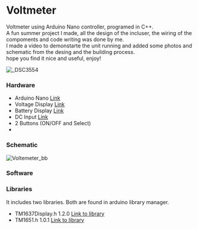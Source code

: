 # Voltmeter
Voltmeter using Arduino Nano controller, programed in C++.  
A fun summer project I made, all the design of the incluser, the wiring of the compoments and code writing was done by me.  
I made a video to demonstarte the unit running and added some photos and schematic from the desing and the building process.  
hope you find it nice and useful, enjoy!  

![_DSC3554](https://user-images.githubusercontent.com/8725819/185789501-dc657011-edd3-43fe-a98c-13cb5040c4e4.JPG)


### Hardware

- Arduino Nano [Link](https://www.amazon.com/Arduino-Nano-Every-Single-Board/dp/B07VX7MX27?ref_=ast_sto_dp&th=1&psc=1 "Link")
- Voltage Display [Link](https://www.aliexpress.com/item/32805933184.html?spm=a2g0o.ppclist.product.2.6288bBPYbBPY6T&pdp_npi=2%40dis%21ILS%21₪%202.63%21₪%202.36%21%21%21%21%21%402103239f16610931559018571e29cb%2110000014436380261%21btf&_t=pvid:5845c3b5-0f68-4412-80d2-c27482266fb4&afTraceInfo=32805933184__pc__pcBridgePPC__xxxxxx__1661093156 "Link")
- Battery Display [Link](https://www.aliexpress.com/item/32524742532.html?spm=a2g0o.store_pc_groupList.8148356.45.6893514e5FC4eX&pdp_npi=2%40dis%21ILS%21₪%207.99%21₪%207.99%21₪%207.99%21%21%21%21%400b0a187916610936723415899e85b2%2157554858817%21sh "Link")
- DC Input [Link](https://www.aliexpress.com/item/1005002924828563.html?spm=a2g0o.detail.1000013.6.11c11047jIYfyX&gps-id=pcDetailBottomMoreThisSeller&scm=1007.13339.300834.0&scm_id=1007.13339.300834.0&scm-url=1007.13339.300834.0&pvid=1e2b9799-1d4f-4c83-a214-3d21aedc190e&_t=gps-id:pcDetailBottomMoreThisSeller,scm-url:1007.13339.300834.0,pvid:1e2b9799-1d4f-4c83-a214-3d21aedc190e,tpp_buckets:668%232846%238109%231935&pdp_ext_f=%7B%22sku_id%22%3A%2212000022827817340%22%2C%22sceneId%22%3A%223339%22%7D&pdp_npi=2%40dis%21ILS%212.26%212.1%21%21%21%21%21%402101f6b516610937186834111e8019%2112000022827817340%21rec "Link")
- 2 Buttons (ON/OFF and Select)
- 

### Schematic





![Voltemeter_bb](https://user-images.githubusercontent.com/8725819/177581220-f39f45c1-a79d-4c18-978d-5488b2d3ee23.png)



### Software


### Libraries
It includes two libraries. Both are found in arduino library manager.

- TM1637Display.h 1.2.0 [Link to library](https://github.com/avishorp/TM1637 "Link to library")
- TM1651.h 1.0.1 [Link to library](https://github.com/freekode/TM1651 "Link to library")
